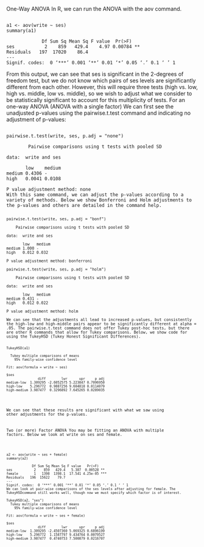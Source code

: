 
One-Way ANOVA
In R, we can run the ANOVA with the aov command.
<pre><code>
a1 <- aov(write ~ ses) 
summary(a1)

             Df Sum Sq Mean Sq F value  Pr(>F)   
ses           2    859   429.4    4.97 0.00784 **
Residuals   197  17020    86.4                   
---
Signif. codes:  0 ‘***’ 0.001 ‘**’ 0.01 ‘*’ 0.05 ‘.’ 0.1 ‘ ’ 1
</code></pre>
From this output, we can see that ses is significant in the 2-degrees of freedom test, but we do not know which pairs of ses levels are significantly different from each other.  However, this will require three tests (high vs. low, high vs. middle, low vs. middle), so we wish to adjust what we consider to be statistically significant to account for this multiplicity of tests.  For an one-way ANOVA (ANOVA with a single factor) We can first see the unadjusted p-values using the pairwise.t.test command and indicating no adjustment of p-values:
<pre><code>
pairwise.t.test(write, ses, p.adj = "none")

        Pairwise comparisons using t tests with pooled SD 

data:  write and ses 

       low    medium
medium 0.4306 -     
high   0.0041 0.0108

P value adjustment method: none
With this same command, we can adjust the p-values according to a variety of methods. Below we show Bonferroni and Holm adjustments to the p-values and others are detailed in the command help.
<pre><code>
pairwise.t.test(write, ses, p.adj = "bonf")

	Pairwise comparisons using t tests with pooled SD 

data:  write and ses 

       low   medium
medium 1.000 -     
high   0.012 0.032 

P value adjustment method: bonferroni

pairwise.t.test(write, ses, p.adj = "holm")

	Pairwise comparisons using t tests with pooled SD 

data:  write and ses 

       low   medium
medium 0.431 -     
high   0.012 0.022 

P value adjustment method: holm 

We can see that the adjustments all lead to increased p-values, but consistently the high-low and high-middle pairs appear to be significantly different at alpha = .05. The pairwise.t.test command does not offer Tukey post-hoc tests, but there are other R commands that allow for Tukey comparisons. Below, we show code for using the TukeyHSD (Tukey Honest Significant Differences).
<pre><code>
TukeyHSD(a1)

  Tukey multiple comparisons of means
    95% family-wise confidence level

Fit: aov(formula = write ~ ses)

$ses
                diff        lwr      upr     p adj
medium-low  1.309295 -2.6052575 5.223847 0.7096950
high-low    5.296772  0.9887256 9.604818 0.0114079
high-medium 3.987477  0.3296892 7.645265 0.0289035
</code></pre>
We can see that these results are significant with what we saw using other adjustments for the p-values.

Two (or more) Factor ANOVA
You may be fitting an ANOVA with multiple factors.  Below we look at write on ses and female.
<pre><code>
a2 <- aov(write ~ ses + female)
summary(a2) 

             Df Sum Sq Mean Sq F value   Pr(>F)    
ses           2    859   429.4   5.387  0.00528 ** 
female        1   1398  1398.1  17.541 4.25e-05 ***
Residuals   196  15622    79.7                     
---
Signif. codes:  0 ‘***’ 0.001 ‘**’ 0.01 ‘*’ 0.05 ‘.’ 0.1 ‘ ’ 1
We can look at pair-wise comparisons of the ses levels after adjusting for female. The TukeyHSDcommand still works well, though now we must specify which factor is of interest.

TukeyHSD(a2, "ses")
  Tukey multiple comparisons of means
    95% family-wise confidence level

Fit: aov(formula = write ~ ses + female)

$ses
                diff        lwr      upr     p adj
medium-low  1.309295 -2.4507360 5.069325 0.6896199
high-low    5.296772  1.1587797 9.434764 0.0079527
high-medium 3.987477  0.4740753 7.500879 0.0216707

</code></pre>
